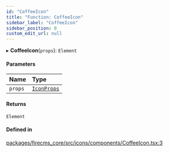 ```yaml
---
id: "CoffeeIcon"
title: "Function: CoffeeIcon"
sidebar_label: "CoffeeIcon"
sidebar_position: 0
custom_edit_url: null
---
```


▸ **CoffeeIcon**(`props`): `Element`

#### Parameters

| Name | Type |
| :------ | :------ |
| `props` | [`IconProps`](../types/IconProps.md) |

#### Returns

`Element`

#### Defined in

[packages/firecms_core/src/icons/components/CoffeeIcon.tsx:3](https://github.com/FireCMSco/firecms/blob/d45f3739/packages/firecms_core/src/icons/components/CoffeeIcon.tsx#L3)

